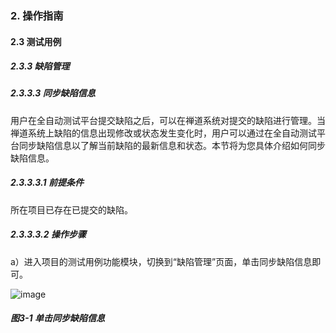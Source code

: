 ### 2. 操作指南

#### 2.3 测试用例

##### 2.3.3 缺陷管理

##### 2.3.3.3 同步缺陷信息

用户在全自动测试平台提交缺陷之后，可以在禅道系统对提交的缺陷进行管理。当禅道系统上缺陷的信息出现修改或状态发生变化时，用户可以通过在全自动测试平台同步缺陷信息以了解当前缺陷的最新信息和状态。本节将为您具体介绍如何同步缺陷信息。

##### 2.3.3.3.1 前提条件

所在项目已存在已提交的缺陷。

##### 2.3.3.3.2 操作步骤

a）进入项目的测试用例功能模块，切换到“缺陷管理”页面，单击同步缺陷信息即可。

![image](https://user-images.githubusercontent.com/79617492/186386022-04481221-a306-42dd-83ec-70b2c827273b.png)

##### 图3-1 单击同步缺陷信息
